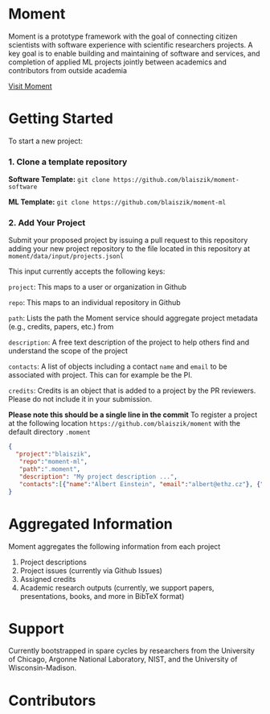 # Moment
Moment is a prototype framework with the goal of connecting citizen scientists with software experience with scientific researchers projects.
A key goal is to enable building and maintaining of software and services, and completion of applied ML projects jointly between academics and contributors from outside academia


[Visit Moment](https://blaiszik.github.io/moment/)




# Getting Started
To start a new project:
### 1. Clone a template repository
**Software Template:** `git clone https://github.com/blaiszik/moment-software`

**ML Template:** `git clone https://github.com/blaiszik/moment-ml`

### 2. Add Your Project
Submit your proposed project by issuing a pull request to this repository adding your new project repository to the file located in this repository at 
`moment/data/input/projects.jsonl`

This input currently accepts the following keys:

`project`: This maps to a user or organization in Github

`repo`: This maps to an individual repository in Github

`path`: Lists the path the Moment service should aggregate project metadata (e.g., credits, papers, etc.) from

`description`: A free text description of the project to help others find and understand the scope of the project

`contacts`: A list of objects including a contact `name` and `email` to be associated with project. This can for example be the PI.

`credits`: Credits is an object that is added to a project by the PR reviewers. Please do not include it in your submission.

**Please note this should be a single line in the commit**
To register a project at the following location `https://github.com/blaiszik/moment` with the default directory `.moment`
```json
{
  "project":"blaiszik", 
   "repo":"moment-ml",
   "path":".moment", 
   "description": "My project description ...",
   "contacts":[{"name":"Albert Einstein", "email":"albert@ethz.cz"}, {"name":"Ada Lovelace", "email":"adalovelace@gmail.com"}]
}
```

# Aggregated Information
Moment aggregates the following information from each project
1. Project descriptions
2. Project issues (currently via Github Issues)
3. Assigned credits
4. Academic research outputs (currently, we support papers, presentations, books, and more in BibTeX format)


# Support
Currently bootstrapped in spare cycles by researchers from the University of Chicago, Argonne National Laboratory, NIST, and the University of Wisconsin-Madison.


# Contributors
